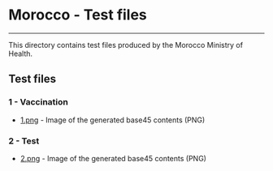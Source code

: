 # Morocco - Test files

---

This directory contains test files produced by the Morocco Ministry of Health.

## Test files

### 1 - Vaccination

- [1.png](2DCode/png/1.png) - Image of the generated base45 contents (PNG)

### 2 - Test

- [2.png](2DCode/png/2.png) - Image of the generated base45 contents (PNG)

